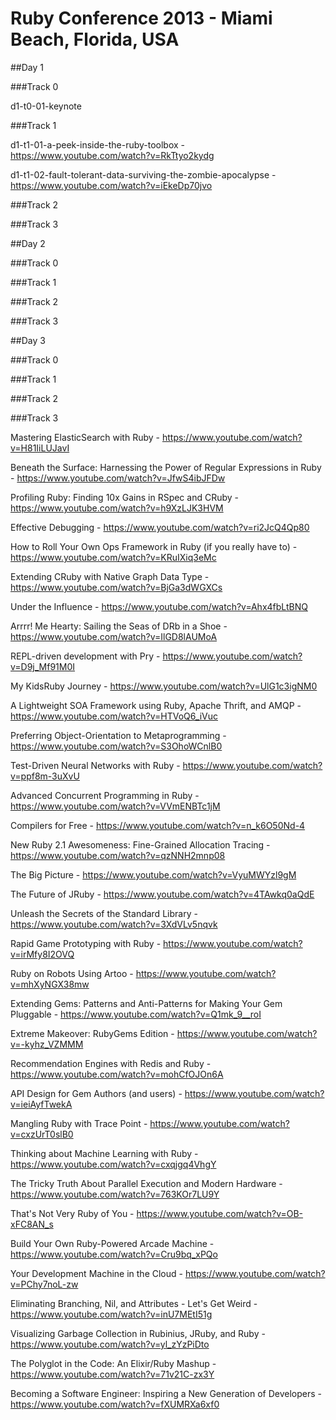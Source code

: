# Ruby Conference 2013 - Miami Beach, Florida, USA

##Day 1

###Track 0

  d1-t0-01-keynote

###Track 1

  d1-t1-01-a-peek-inside-the-ruby-toolbox -
  https://www.youtube.com/watch?v=RkTtyo2kydg

  d1-t1-02-fault-tolerant-data-surviving-the-zombie-apocalypse -
  https://www.youtube.com/watch?v=iEkeDp70jvo

###Track 2

###Track 3

##Day 2

###Track 0

###Track 1

###Track 2

###Track 3

##Day 3

###Track 0

###Track 1

###Track 2

###Track 3

Mastering ElasticSearch with Ruby - 
https://www.youtube.com/watch?v=H81IiLUJavI

Beneath the Surface: Harnessing the Power of Regular Expressions in Ruby - 
https://www.youtube.com/watch?v=JfwS4ibJFDw

Profiling Ruby: Finding 10x Gains in RSpec and CRuby - 
https://www.youtube.com/watch?v=h9XzLJK3HVM

Effective Debugging - 
https://www.youtube.com/watch?v=ri2JcQ4Qp80

How to Roll Your Own Ops Framework in Ruby (if you really have to) - 
https://www.youtube.com/watch?v=KRuIXiq3eMc

Extending CRuby with Native Graph Data Type - 
https://www.youtube.com/watch?v=BjGa3dWGXCs

Under the Influence - 
https://www.youtube.com/watch?v=Ahx4fbLtBNQ

Arrrr! Me Hearty: Sailing the Seas of DRb in a Shoe - 
https://www.youtube.com/watch?v=IlGD8lAUMoA

REPL-driven development with Pry - 
https://www.youtube.com/watch?v=D9j_Mf91M0I

My KidsRuby Journey - 
https://www.youtube.com/watch?v=UlG1c3igNM0

A Lightweight SOA Framework using Ruby, Apache Thrift, and AMQP -
https://www.youtube.com/watch?v=HTVoQ6_iVuc

Preferring Object-Orientation to Metaprogramming - 
https://www.youtube.com/watch?v=S3OhoWCnlB0

Test-Driven Neural Networks with Ruby - 
https://www.youtube.com/watch?v=ppf8m-3uXvU

Advanced Concurrent Programming in Ruby - 
https://www.youtube.com/watch?v=VVmENBTc1jM

Compilers for Free - 
https://www.youtube.com/watch?v=n_k6O50Nd-4

New Ruby 2.1 Awesomeness: Fine-Grained Allocation Tracing - 
https://www.youtube.com/watch?v=qzNNH2mnp08

The Big Picture - 
https://www.youtube.com/watch?v=VyuMWYzl9gM

The Future of JRuby - 
https://www.youtube.com/watch?v=4TAwkq0aQdE

Unleash the Secrets of the Standard Library - 
https://www.youtube.com/watch?v=3XdVLv5nqvk

Rapid Game Prototyping with Ruby - 
https://www.youtube.com/watch?v=irMfy8I2OVQ

Ruby on Robots Using Artoo - 
https://www.youtube.com/watch?v=mhXyNGX38mw


Extending Gems: Patterns and Anti-Patterns for Making Your Gem Pluggable - 
https://www.youtube.com/watch?v=Q1mk_9__roI

Extreme Makeover: RubyGems Edition - 
https://www.youtube.com/watch?v=-kyhz_VZMMM


Recommendation Engines with Redis and Ruby - 
https://www.youtube.com/watch?v=mohCfOJOn6A

API Design for Gem Authors (and users) - 
https://www.youtube.com/watch?v=ieiAyfTwekA

Mangling Ruby with Trace Point - 
https://www.youtube.com/watch?v=cxzUrT0slB0

Thinking about Machine Learning with Ruby - 
https://www.youtube.com/watch?v=cxqjgq4VhgY

The Tricky Truth About Parallel Execution and Modern Hardware - 
https://www.youtube.com/watch?v=763KOr7LU9Y

That's Not Very Ruby of You - 
https://www.youtube.com/watch?v=OB-xFC8AN_s

Build Your Own Ruby-Powered Arcade Machine - 
https://www.youtube.com/watch?v=Cru9bq_xPQo

Your Development Machine in the Cloud - 
https://www.youtube.com/watch?v=PChy7noL-zw

Eliminating Branching, Nil, and Attributes - Let's Get Weird - 
https://www.youtube.com/watch?v=inU7MEtI51g

Visualizing Garbage Collection in Rubinius, JRuby, and Ruby - 
https://www.youtube.com/watch?v=yl_zYzPiDto

The Polyglot in the Code: An Elixir/Ruby Mashup - 
https://www.youtube.com/watch?v=71v21C-zx3Y

Becoming a Software Engineer: Inspiring a New Generation of Developers - 
https://www.youtube.com/watch?v=fXUMRXa6xf0
